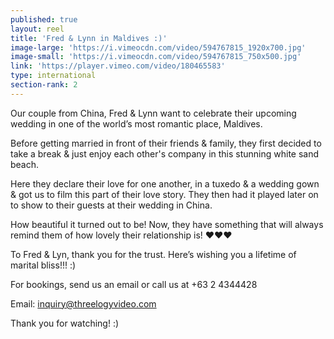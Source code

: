 ```yaml
---
published: true
layout: reel
title: 'Fred & Lynn in Maldives :)'
image-large: 'https://i.vimeocdn.com/video/594767815_1920x700.jpg'
image-small: 'https://i.vimeocdn.com/video/594767815_750x500.jpg'
link: 'https://player.vimeo.com/video/180465583'
type: international
section-rank: 2
---
```

Our couple from China, Fred & Lynn want to celebrate their upcoming wedding in one of the world’s most romantic place, Maldives.

Before getting married in front of their friends & family, they first decided to take a break & just enjoy each other's company in this stunning white sand beach.

Here they declare their love for one another, in a tuxedo & a wedding gown & got us to film this part of their love story. They then had it played later on to show to their guests at their wedding in China.

How beautiful it turned out to be! Now, they have something that will always remind them of how lovely their relationship is! ♥♥♥

To Fred & Lyn, thank you for the trust. Here’s wishing you a lifetime of marital bliss!!! :)

For bookings, send us an email or call us at +63 2 4344428

Email: inquiry@threelogyvideo.com

Thank you for watching! :)
